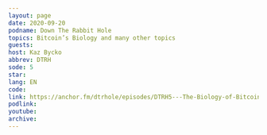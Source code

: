 ```yaml
---
layout: page
date: 2020-09-20
podname: Down The Rabbit Hole
topics: Bitcoin’s Biology and many other topics
guests: 
host: Kaz Bycko
abbrev: DTRH
sode: 5
star: 
lang: EN
code: 
link: https://anchor.fm/dtrhole/episodes/DTRH5---The-Biology-of-Bitcoin-with-Gigi-ejtue4
podlink: 
youtube: 
archive: 
---
```

